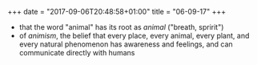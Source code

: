 +++
date = "2017-09-06T20:48:58+01:00"
title = "06-09-17"
+++

* that the word "animal" has its root as _animal_ ("breath, spririt") 
* of _animism_, the belief that every place, every animal, every plant, and every natural phenomenon has awareness and feelings, and can communicate directly with humans

